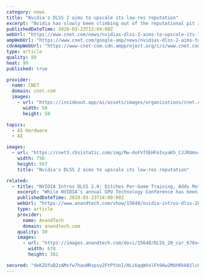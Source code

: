 ```yaml
---
category: news
title: "Nvidia's DLSS 2 aims to upscale its low-res reputation"
excerpt: "Nvidia has slowly been climbing out of the reputational pit it dug with the initial release of DLSS, its AI-enhanced technology for upscaling games to run on higher-resolution displays without visual or framerate compromises."
publishedDateTime: 2020-03-23T13:04:00Z
webUrl: "https://www.cnet.com/news/nvidias-dlss-2-aims-to-upscale-its-low-res-reputation/"
ampWebUrl: "https://www.cnet.com/google-amp/news/nvidias-dlss-2-aims-to-upscale-its-low-res-reputation/"
cdnAmpWebUrl: "https://www-cnet-com.cdn.ampproject.org/c/s/www.cnet.com/google-amp/news/nvidias-dlss-2-aims-to-upscale-its-low-res-reputation/"
type: article
quality: 89
heat: 99
published: true

provider:
  name: CNET
  domain: cnet.com
  images:
    - url: "https://insideout.app/ai/assets/images/organizations/cnet.com-50x50.jpg"
      width: 50
      height: 50

topics:
  - AI Hardware
  - AI

images:
  - url: "https://cnet3.cbsistatic.com/img/Mw-doFVfOEHFoIvyaKh_CJJRUms=/756x567/right/middle/2020/03/22/6c4d0e24-e46c-4b83-82e7-06d4766bdd06/nvidia-dlss-2.png"
    width: 756
    height: 567
    title: "Nvidia's DLSS 2 aims to upscale its low-res reputation"

related:
  - title: "NVIDIA Intros DLSS 2.0: Ditches Per-Game Training, Adds Motion Vectors for Better Quality"
    excerpt: "While NVIDIA’s annual GPU Technology Conference has been extensively dialed back and the bulk of NVIDIA ... This morning NVIDIA is finally taking the wraps off of their DLSS 2.0 technology, which the company is shipping as a major update to their earlier AI-upscaling tech. Responding to both competitive pressure and the realization of ..."
    publishedDateTime: 2020-03-23T14:00:00Z
    webUrl: "https://www.anandtech.com/show/15648/nvidia-intros-dlss-20-adds-motion-vectors"
    type: article
    provider:
      name: AnandTech
      domain: anandtech.com
    quality: 30
    images:
      - url: "https://images.anandtech.com/doci/15648/DLSS_20_car_678x452.jpg"
        width: 678
        height: 381

secured: "deKZUfuB2zAMsfw7hauHRspsy2FtPYUoI/HLi6qqWVxlFh9Aw2MUhRkkB1lcHHbX2oeA4sZQUoZDBspDbSkMZNr3shRwlyyqsNS9JcKTTuRdUBnOEr9a7OXLWiL/WS1jLqTPnbJAhZNSerjTt1+4PMCLdH7q4HcPH7xpbiaLVJEK3hkXh67HsnlKO4wTN6+BrFKEZSiGB/UZTRM0s1NfISD5rrr7cS3q8haKykkEgFiFKPCbcCC2qUeSvJR17yHGZJPimNYyYM0enIC425z6xxPbAKjVhW+rIVL3JJMIlHQIGp5FGwxtDCCtyq5H/8kopKsENjY3gs+yoFG8mIVn0ddjoM7jXnz2MASxnf4VVhpmoLL4U3fzVCqR9/GDyL5vu9fATslztTjVuiz52v//+2R3anFSQoZZD+fKAc+VN+jtU2re5BKQHRKZGV3IwJMVTuD13nD4T61KCJJZTNqqa88NZOUJ09I6RSbB9YUUWpc=;AgvSfFbB7D1ea9eP+BS1Gw=="
---
```


